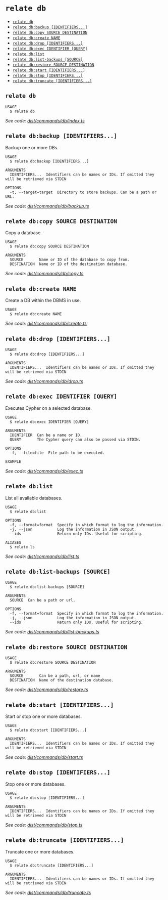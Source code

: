 `relate db`
=============



* [`relate db`](#relate-db)
* [`relate db:backup [IDENTIFIERS...]`](#relate-dbbackup-identifiers)
* [`relate db:copy SOURCE DESTINATION`](#relate-dbcopy-source-destination)
* [`relate db:create NAME`](#relate-dbcreate-name)
* [`relate db:drop [IDENTIFIERS...]`](#relate-dbdrop-identifiers)
* [`relate db:exec IDENTIFIER [QUERY]`](#relate-dbexec-identifier-query)
* [`relate db:list`](#relate-dblist)
* [`relate db:list-backups [SOURCE]`](#relate-dblist-backups-source)
* [`relate db:restore SOURCE DESTINATION`](#relate-dbrestore-source-destination)
* [`relate db:start [IDENTIFIERS...]`](#relate-dbstart-identifiers)
* [`relate db:stop [IDENTIFIERS...]`](#relate-dbstop-identifiers)
* [`relate db:truncate [IDENTIFIERS...]`](#relate-dbtruncate-identifiers)

## `relate db`

```
USAGE
  $ relate db
```

_See code: [dist/commands/db/index.ts](dist/commands/db/index.ts)_

## `relate db:backup [IDENTIFIERS...]`

Backup one or more DBs.

```
USAGE
  $ relate db:backup [IDENTIFIERS...]

ARGUMENTS
  IDENTIFIERS...  Identifiers can be names or IDs. If omitted they will be retrieved via STDIN

OPTIONS
  -t, --target=target  Directory to store backups. Can be a path or URL.
```

_See code: [dist/commands/db/backup.ts](dist/commands/db/backup.ts)_

## `relate db:copy SOURCE DESTINATION`

Copy a database.

```
USAGE
  $ relate db:copy SOURCE DESTINATION

ARGUMENTS
  SOURCE       Name or ID of the database to copy from.
  DESTINATION  Name or ID of the destination database.
```

_See code: [dist/commands/db/copy.ts](dist/commands/db/copy.ts)_

## `relate db:create NAME`

Create a DB within the DBMS in use.

```
USAGE
  $ relate db:create NAME
```

_See code: [dist/commands/db/create.ts](dist/commands/db/create.ts)_

## `relate db:drop [IDENTIFIERS...]`

```
USAGE
  $ relate db:drop [IDENTIFIERS...]

ARGUMENTS
  IDENTIFIERS...  Identifiers can be names or IDs. If omitted they will be retrieved via STDIN
```

_See code: [dist/commands/db/drop.ts](dist/commands/db/drop.ts)_

## `relate db:exec IDENTIFIER [QUERY]`

Executes Cypher on a selected database.

```
USAGE
  $ relate db:exec IDENTIFIER [QUERY]

ARGUMENTS
  IDENTIFIER  Can be a name or ID.
  QUERY       The Cypher query can also be passed via STDIN.

OPTIONS
  -f, --file=file  File path to be executed.

EXAMPLE
```

_See code: [dist/commands/db/exec.ts](dist/commands/db/exec.ts)_

## `relate db:list`

List all available databases.

```
USAGE
  $ relate db:list

OPTIONS
  -f, --format=format  Specify in which format to log the information.
  -j, --json           Log the information in JSON output.
  --ids                Return only IDs. Useful for scripting.

ALIASES
  $ relate ls
```

_See code: [dist/commands/db/list.ts](dist/commands/db/list.ts)_

## `relate db:list-backups [SOURCE]`

```
USAGE
  $ relate db:list-backups [SOURCE]

ARGUMENTS
  SOURCE  Can be a path or url.

OPTIONS
  -f, --format=format  Specify in which format to log the information.
  -j, --json           Log the information in JSON output.
  --ids                Return only IDs. Useful for scripting.
```

_See code: [dist/commands/db/list-backups.ts](dist/commands/db/list-backups.ts)_

## `relate db:restore SOURCE DESTINATION`

```
USAGE
  $ relate db:restore SOURCE DESTINATION

ARGUMENTS
  SOURCE       Can be a path, url, or name
  DESTINATION  Name of the destination database.
```

_See code: [dist/commands/db/restore.ts](dist/commands/db/restore.ts)_

## `relate db:start [IDENTIFIERS...]`

Start or stop one or more databases.

```
USAGE
  $ relate db:start [IDENTIFIERS...]

ARGUMENTS
  IDENTIFIERS...  Identifiers can be names or IDs. If omitted they will be retrieved via STDIN
```

_See code: [dist/commands/db/start.ts](dist/commands/db/start.ts)_

## `relate db:stop [IDENTIFIERS...]`

Stop one or more databases.

```
USAGE
  $ relate db:stop [IDENTIFIERS...]

ARGUMENTS
  IDENTIFIERS...  Identifiers can be names or IDs. If omitted they will be retrieved via STDIN
```

_See code: [dist/commands/db/stop.ts](dist/commands/db/stop.ts)_

## `relate db:truncate [IDENTIFIERS...]`

Truncate one or more databases.

```
USAGE
  $ relate db:truncate [IDENTIFIERS...]

ARGUMENTS
  IDENTIFIERS...  Identifiers can be names or IDs. If omitted they will be retrieved via STDIN
```

_See code: [dist/commands/db/truncate.ts](dist/commands/db/truncate.ts)_
